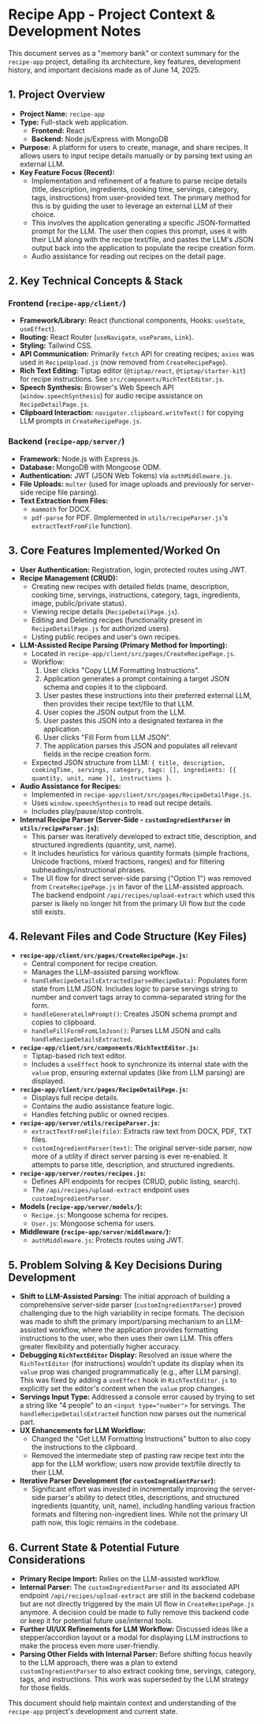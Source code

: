 # Recipe App - Project Context & Development Notes

This document serves as a "memory bank" or context summary for the `recipe-app` project, detailing its architecture, key features, development history, and important decisions made as of June 14, 2025.

## 1. Project Overview

-   **Project Name:** `recipe-app`
-   **Type:** Full-stack web application.
    -   **Frontend:** React
    -   **Backend:** Node.js/Express with MongoDB
-   **Purpose:** A platform for users to create, manage, and share recipes. It allows users to input recipe details manually or by parsing text using an external LLM.
-   **Key Feature Focus (Recent):**
    -   Implementation and refinement of a feature to parse recipe details (title, description, ingredients, cooking time, servings, category, tags, instructions) from user-provided text. The primary method for this is by guiding the user to leverage an external LLM of their choice.
    -   This involves the application generating a specific JSON-formatted prompt for the LLM. The user then copies this prompt, uses it with their LLM along with the recipe text/file, and pastes the LLM's JSON output back into the application to populate the recipe creation form.
    -   Audio assistance for reading out recipes on the detail page.

## 2. Key Technical Concepts & Stack

### Frontend (`recipe-app/client/`)
-   **Framework/Library:** React (functional components, Hooks: `useState`, `useEffect`).
-   **Routing:** React Router (`useNavigate`, `useParams`, `Link`).
-   **Styling:** Tailwind CSS.
-   **API Communication:** Primarily `fetch` API for creating recipes; `axios` was used in `RecipeUpload.js` (now removed from `CreateRecipePage`).
-   **Rich Text Editing:** Tiptap editor (`@tiptap/react`, `@tiptap/starter-kit`) for recipe instructions. See `src/components/RichTextEditor.js`.
-   **Speech Synthesis:** Browser's Web Speech API (`window.speechSynthesis`) for audio recipe assistance on `RecipeDetailPage.js`.
-   **Clipboard Interaction:** `navigator.clipboard.writeText()` for copying LLM prompts in `CreateRecipePage.js`.

### Backend (`recipe-app/server/`)
-   **Framework:** Node.js with Express.js.
-   **Database:** MongoDB with Mongoose ODM.
-   **Authentication:** JWT (JSON Web Tokens) via `authMiddleware.js`.
-   **File Uploads:** `multer` (used for image uploads and previously for server-side recipe file parsing).
-   **Text Extraction from Files:**
    -   `mammoth` for DOCX.
    -   `pdf-parse` for PDF.
    (Implemented in `utils/recipeParser.js`'s `extractTextFromFile` function).

## 3. Core Features Implemented/Worked On

-   **User Authentication:** Registration, login, protected routes using JWT.
-   **Recipe Management (CRUD):**
    -   Creating new recipes with detailed fields (name, description, cooking time, servings, instructions, category, tags, ingredients, image, public/private status).
    -   Viewing recipe details (`RecipeDetailPage.js`).
    -   Editing and Deleting recipes (functionality present in `RecipeDetailPage.js` for authorized users).
    -   Listing public recipes and user's own recipes.
-   **LLM-Assisted Recipe Parsing (Primary Method for Importing):**
    -   Located in `recipe-app/client/src/pages/CreateRecipePage.js`.
    -   Workflow:
        1.  User clicks "Copy LLM Formatting Instructions".
        2.  Application generates a prompt containing a target JSON schema and copies it to the clipboard.
        3.  User pastes these instructions into their preferred external LLM, then provides their recipe text/file to that LLM.
        4.  User copies the JSON output from the LLM.
        5.  User pastes this JSON into a designated textarea in the application.
        6.  User clicks "Fill Form from LLM JSON".
        7.  The application parses this JSON and populates all relevant fields in the recipe creation form.
    -   Expected JSON structure from LLM: `{ title, description, cookingTime, servings, category, tags: [], ingredients: [{ quantity, unit, name }], instructions }`.
-   **Audio Assistance for Recipes:**
    -   Implemented in `recipe-app/client/src/pages/RecipeDetailPage.js`.
    -   Uses `window.speechSynthesis` to read out recipe details.
    -   Includes play/pause/stop controls.
-   **Internal Recipe Parser (Server-Side - `customIngredientParser` in `utils/recipeParser.js`):**
    -   This parser was iteratively developed to extract title, description, and structured ingredients (quantity, unit, name).
    -   It includes heuristics for various quantity formats (simple fractions, Unicode fractions, mixed fractions, ranges) and for filtering subheadings/instructional phrases.
    -   The UI flow for direct server-side parsing ("Option 1") was removed from `CreateRecipePage.js` in favor of the LLM-assisted approach. The backend endpoint `/api/recipes/upload-extract` which used this parser is likely no longer hit from the primary UI flow but the code still exists.

## 4. Relevant Files and Code Structure (Key Files)

-   **`recipe-app/client/src/pages/CreateRecipePage.js`:**
    -   Central component for recipe creation.
    -   Manages the LLM-assisted parsing workflow.
    -   `handleRecipeDetailsExtracted(parsedRecipeData)`: Populates form state from LLM JSON. Includes logic to parse servings string to number and convert tags array to comma-separated string for the form.
    -   `handleGenerateLlmPrompt()`: Creates JSON schema prompt and copies to clipboard.
    -   `handleFillFormFromLlmJson()`: Parses LLM JSON and calls `handleRecipeDetailsExtracted`.
-   **`recipe-app/client/src/components/RichTextEditor.js`:**
    -   Tiptap-based rich text editor.
    -   Includes a `useEffect` hook to synchronize its internal state with the `value` prop, ensuring external updates (like from LLM parsing) are displayed.
-   **`recipe-app/client/src/pages/RecipeDetailPage.js`:**
    -   Displays full recipe details.
    -   Contains the audio assistance feature logic.
    -   Handles fetching public or owned recipes.
-   **`recipe-app/server/utils/recipeParser.js`:**
    -   `extractTextFromFile(file)`: Extracts raw text from DOCX, PDF, TXT files.
    -   `customIngredientParser(text)`: The original server-side parser, now more of a utility if direct server parsing is ever re-enabled. It attempts to parse title, description, and structured ingredients.
-   **`recipe-app/server/routes/recipes.js`:**
    -   Defines API endpoints for recipes (CRUD, public listing, search).
    -   The `/api/recipes/upload-extract` endpoint uses `customIngredientParser`.
-   **Models (`recipe-app/server/models/`):**
    -   `Recipe.js`: Mongoose schema for recipes.
    -   `User.js`: Mongoose schema for users.
-   **Middleware (`recipe-app/server/middleware/`):**
    -   `authMiddleware.js`: Protects routes using JWT.

## 5. Problem Solving & Key Decisions During Development

-   **Shift to LLM-Assisted Parsing:** The initial approach of building a comprehensive server-side parser (`customIngredientParser`) proved challenging due to the high variability in recipe formats. The decision was made to shift the primary import/parsing mechanism to an LLM-assisted workflow, where the application provides formatting instructions to the user, who then uses their own LLM. This offers greater flexibility and potentially higher accuracy.
-   **Debugging `RichTextEditor` Display:** Resolved an issue where the `RichTextEditor` (for instructions) wouldn't update its display when its `value` prop was changed programmatically (e.g., after LLM parsing). This was fixed by adding a `useEffect` hook in `RichTextEditor.js` to explicitly set the editor's content when the `value` prop changes.
-   **Servings Input Type:** Addressed a console error caused by trying to set a string like "4 people" to an `<input type="number">` for servings. The `handleRecipeDetailsExtracted` function now parses out the numerical part.
-   **UX Enhancements for LLM Workflow:**
    -   Changed the "Get LLM Formatting Instructions" button to also copy the instructions to the clipboard.
    -   Removed the intermediate step of pasting raw recipe text into the app for the LLM workflow; users now provide text/file directly to their LLM.
-   **Iterative Parser Development (for `customIngredientParser`):**
    -   Significant effort was invested in incrementally improving the server-side parser's ability to detect titles, descriptions, and structured ingredients (quantity, unit, name), including handling various fraction formats and filtering non-ingredient lines. While not the primary UI path now, this logic remains in the codebase.

## 6. Current State & Potential Future Considerations

-   **Primary Recipe Import:** Relies on the LLM-assisted workflow.
-   **Internal Parser:** The `customIngredientParser` and its associated API endpoint `/api/recipes/upload-extract` are still in the backend codebase but are not directly triggered by the main UI flow in `CreateRecipePage.js` anymore. A decision could be made to fully remove this backend code or keep it for potential future use/internal tools.
-   **Further UI/UX Refinements for LLM Workflow:** Discussed ideas like a stepper/accordion layout or a modal for displaying LLM instructions to make the process even more user-friendly.
-   **Parsing Other Fields with Internal Parser:** Before shifting focus heavily to the LLM approach, there was a plan to extend `customIngredientParser` to also extract cooking time, servings, category, tags, and instructions. This work was superseded by the LLM strategy for those fields.

This document should help maintain context and understanding of the `recipe-app` project's development and current state.
